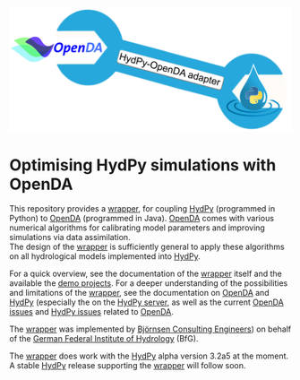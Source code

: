 
![HydPy-OpenDA-Adapter](logo.png)

# Optimising HydPy simulations with OpenDA

This repository provides a [wrapper](extensions/HydPyOpenDABBModelWrapper), 
for coupling [HydPy](https://github.com/hydpy-dev/hydpy) (programmed
in Python) to [OpenDA](http://openda.org/) (programmed in Java).
[OpenDA](http://openda.org/) comes with various numerical algorithms for 
calibrating model parameters and improving simulations via data assimilation.  
The design of the [wrapper](extensions/HydPyOpenDABBModelWrapper) is 
sufficiently general to apply these algorithms on all hydrological models 
implemented into [HydPy](https://github.com/hydpy-dev/hydpy).

For a quick overview, see the documentation of the 
[wrapper](extensions/HydPyOpenDABBModelWrapper) itself and the available
the [demo projects](demos).  For a deeper understanding of the possibilities
and limitations of the [wrapper](extensions/HydPyOpenDABBModelWrapper),
see the documentation on [OpenDA](http://openda.org/) and 
[HydPy](https://github.com/hydpy-dev/hydpy) (especially the on the
[HydPy server](https://hydpy-dev.github.io/hydpy/master/servertools.html), as 
well  as the current [OpenDA issues](https://github.com/hydpy-dev/OpenDA/issues)
and [HydPy issues](https://github.com/hydpy-dev/hydpy/issues) related to
[OpenDA](http://openda.org/).

The [wrapper](extensions/HydPyOpenDABBModelWrapper) was implemented
by [Björnsen Consulting Engineers](https://www.bjoernsen.de/index.php?id=bjoernsen&L=2))
on behalf of the [German Federal Institute of Hydrology](https://www.bafg.de/EN/Home/homepage_en_node.html) 
(BfG).

The [wrapper](extensions/HydPyOpenDABBModelWrapper) does work with the
[HydPy](https://github.com/hydpy-dev/hydpy) alpha version 3.2a5 at the moment.
A stable [HydPy](https://github.com/hydpy-dev/hydpy) release supporting
the [wrapper](extensions/HydPyOpenDABBModelWrapper) will follow soon.
